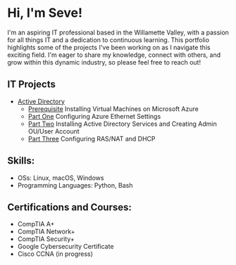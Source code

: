 # Hi, I'm Seve!

I'm an aspiring IT professional based in the Willamette Valley, with a passion for all things IT and a dedication to continuous learning. This portfolio highlights some of the projects I've been working on as I navigate this exciting field. I'm eager to share my knowledge, connect with others, and grow within this dynamic industry, so please feel free to reach out!

## IT Projects

- [Active Directory](https://github.com/wallimans/Home-Lab/blob/main/Active-Directory/README.md)
  - [Prerequisite](https://github.com/wallimans/Home-Lab/tree/main/Virtual-Machines/Microsoft-Azure/Creating-Windows-Server-2019) Installing Virtual Machines on Microsoft Azure
  - [Part One](https://github.com/wallimans/Home-Lab/tree/main/Active-Directory/Part-One) Configuring Azure Ethernet Settings
  - [Part Two](https://github.com/wallimans/Home-Lab/tree/main/Active-Directory/Part-Two) Installing Active Directory Services and Creating Admin OU/User Account
  - [Part Three](https://github.com/wallimans/Home-Lab/tree/main/Active-Directory/Part-Three) Configuring RAS/NAT and DHCP

## Skills:

- OSs: Linux, macOS, Windows
- Programming Languages: Python, Bash


## Certifications and Courses:

- CompTIA A+
- CompTIA Network+
- CompTIA Security+
- Google Cybersecurity Certificate
- Cisco CCNA (in progress)
